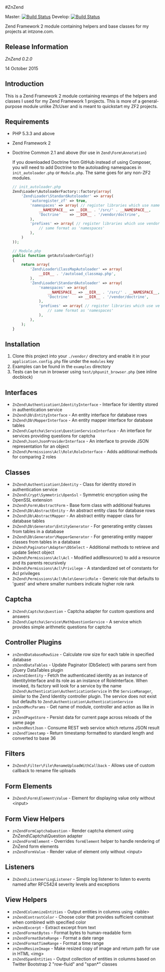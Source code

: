 #ZnZend

Master:
[![Build Status](https://secure.travis-ci.org/zionsg/ZnZend.png?branch=master)](https://travis-ci.org/zionsg/ZnZend)
Develop:
[![Build Status](https://secure.travis-ci.org/zionsg/ZnZend.png?branch=develop)](https://travis-ci.org/zionsg/ZnZend)

Zend Framework 2 module containing helpers and base classes for my projects at intzone.com.

## Release Information

*ZnZend 0.2.0*

14 October 2015

## Introduction

This is a Zend Framework 2 module containing revamps of the helpers and classes I used for my Zend Framework 1 projects.
This is more of a general-purpose module unlike ZfcUser and is meant to quickstart my ZF2 projects.

## Requirements

*   PHP 5.3.3 and above

*   Zend Framework 2

*   Doctrine Common 2.1 and above (for use in `Zend\Form\Annotation`)

    If you downloaded Doctrine from GitHub instead of using Composer, you will need to add Doctrine
    to the autoloading namespaces in `init_autoloader.php` or `Module.php`. The same goes for any non-ZF2 modules.
    ```php
    // init_autoloader.php
    Zend\Loader\AutoloaderFactory::factory(array(
        'Zend\Loader\StandardAutoloader' => array(
            'autoregister_zf' => true,
            'namespaces' => array( // register libraries which use namespace
                __NAMESPACE__ => __DIR__ . '/src/' . __NAMESPACE__,
                'Doctrine'    => __DIR__ . '/vendor/doctrine',
            ),
            'prefixes' => array( // register libraries which use vendor prefix (underscore)
                // same format as 'namespaces'
            ),
        )
    ));

    // Module.php
    public function getAutoloaderConfig()
    {
        return array(
            'Zend\Loader\ClassMapAutoloader' => array(
                __DIR__ . '/autoload_classmap.php',
            ),
            'Zend\Loader\StandardAutoloader' => array(
                'namespaces' => array(
                    __NAMESPACE__ => __DIR__ . '/src/' . __NAMESPACE__,
                    'Doctrine'    => __DIR__ . '/vendor/doctrine',
                ),
                'prefixes' => array( // register libraries which use vendor prefix (underscore)
                    // same format as 'namespaces'
                ),
            ),
        );
    }
    ```

## Installation

1. Clone this project into your `./vendor/` directory and enable it in your
   `application.config.php` file under the `modules` key
2. Examples can be found in the `examples` directory
3. Tests can be run in browser using `test/phpunit_browser.php` (see inline docblock)

## Interfaces
* `ZnZend\Authentication\IdentityInterface` - Interface for identity stored in authentication service
* `ZnZend\Db\EntityInterface` - An entity interface for database rows
* `ZnZend\Db\MapperInterface` - An entity mapper interface for database tables
* `ZnZend\Captcha\Service\QuestionServiceInterface` - An interface for services providing questions for captcha
* `ZnZend\Json\JsonProviderInterface` - An interface to provide JSON representation for an object
* `ZnZend\Permissions\Acl\Role\RoleInterface` - Adds additional methods for comparing 2 roles

## Classes
* `ZnZend\Authentication\Identity` - Class for identity stored in authentication service
* `ZnZend\Crypt\Symmetric\OpenSsl` - Symmetric encryption using the OpenSSL extension
* `ZnZend\Form\AbstractForm` - Base form class with additional features
* `ZnZend\Db\AbstractEntity` - An abstract entity class for database rows
* `ZnZend\Db\AbstractMapper` - An abstract entity mapper class for database tables
* `ZnZend\Db\Generator\EntityGenerator` - For generating entity classes from tables in a database
* `ZnZend\Db\Generator\MapperGenerator` - For generating entity mapper classes from tables in a database
* `ZnZend\Paginator\Adapter\DbSelect` - Additional methods to retrieve and update Select object
* `ZnZend\Permissions\Acl\Acl` - Modified addResource() to add a resource and its parents recursively
* `ZnZend\Permissions\Acl\Privilege` - A standardized set of constants for Acl privileges
* `ZnZend\Permissions\Acl\Role\GenericRole` - Generic role that defaults to 'guest'
                                              and where smaller numbers indicate higher role rank

## Captcha
* `ZnZend\Captcha\Question` - Captcha adapter for custom questions and answers
* `ZnZend\Captcha\Service\MathQuestionService` - A service which provides simple arithmetic questions for captcha

## Controller Plugins
* `znZendDatabaseRowSize` - Calculate row size for each table in specified database
* `znZendDataTables` - Update Paginator (DbSelect) with params sent from jQuery DataTables plugin
* `znZendIdentity`   - Fetch the authenticated identity as an instance of IdentityInterface
                       and its role as an instance of RoleInterface. When invoked, its factory will look for a service
                       by the name `ZnZend\Authentication\AuthenticationService` in the `ServiceManager`, similar
                       to the Zend Identity controller plugin. The service does not exist but defaults to
                       `Zend\Authentication\AuthenticationService`
* `znZendMvcParams`  - Get name of module, controller and action as like in ZF1
* `znZendPageStore`  - Persist data for current page across reloads of the same page
* `znZendRestJson`   - Consume REST web service which returns JSON result
* `znZendTimestamp`  - Return timestamp formatted to standard length and converted to base 36

## Filters
* `ZnZend\Filter\File\RenameUploadWithCallback` - Allows use of custom callback to rename file uploads

## Form Elements
* `ZnZend\Form\Element\Value` - Element for displaying value only without &lt;input&gt;

## Form View Helpers
* `znZendFormCaptchaQuestion` - Render captcha element using ZnZend\Captcha\Question adapter
* `znZendFormElement` - Overrides `formElement` helper to handle rendering of ZnZend form elements
* `znZendFormValue` - Render value of element only without &lt;input&gt;

## Listeners
* `ZnZend\Listener\LogListener` - Simple log listener to listen to events named after RFC5424 severity levels and exceptions

## View Helpers
* `znZendColumnizeEntities` - Output entities in columns using &lt;table&gt;
* `znZendContrastColor` - Choose color that provides sufficient constrast when combined with specified color
* `znZendExcerpt` - Extract excerpt from text
* `znZendFormatBytes` - Format bytes to human-readable form
* `znZendFormatDateRange` - Format a date range
* `znZendFormatTimeRange` - Format a time range
* `znZendResizeImage` - Make resized copy of image and return path for use in HTML &lt;img&gt;
* `znZendSpanEntities` - Output collection of entities in columns based on Twitter Bootstrap 2
                         "row-fluid" and "span*" classes

